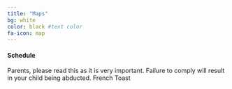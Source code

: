 ```yaml
---
title: "Maps"
bg: white 
color: black #text color
fa-icon: map 
---
```


#### Schedule
Parents, please read this as it is very important.
Failure to comply will result in your child being abducted.
French Toast
